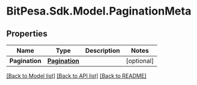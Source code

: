 # BitPesa.Sdk.Model.PaginationMeta
## Properties

Name | Type | Description | Notes
------------ | ------------- | ------------- | -------------
**Pagination** | [**Pagination**](Pagination.md) |  | [optional] 

[[Back to Model list]](../README.md#documentation-for-models) [[Back to API list]](../README.md#documentation-for-api-endpoints) [[Back to README]](../README.md)

